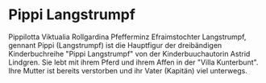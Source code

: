 # Pippi Langstrumpf
Pippilotta Viktualia Rollgardina Pfefferminz Efraimstochter Langstrumpf, gennant Pippi (Langstrumpf) ist die Hauptfigur der dreibändigen Kinderbuchreihe "Pippi Langstrumpf" von der Kinderbuuchautorin Astrid Lindgren. Sie lebt mit ihrem Pferd und ihrem Affen in der "Villa Kunterbunt". Ihre Mutter ist bereits verstorben und ihr Vater (Kapitän) viel unterwegs.
